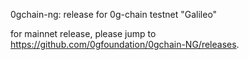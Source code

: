 0gchain-ng: release for 0g-chain testnet "Galileo"

for mainnet release, please jump to https://github.com/0gfoundation/0gchain-NG/releases. 
